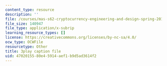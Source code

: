 ```yaml
---
content_type: resource
description: ''
file: /courses/mas-s62-cryptocurrency-engineering-and-design-spring-2018/4702015580e45914aef1b9d5ad3614f2_CCeq5PChvuk.vtt
file_size: 140947
file_type: application/x-subrip
learning_resource_types: []
license: https://creativecommons.org/licenses/by-nc-sa/4.0/
ocw_type: OCWFile
resourcetype: Other
title: 3play caption file
uid: 47020155-80e4-5914-aef1-b9d5ad3614f2
---
```

